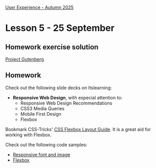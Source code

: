 [User Experience - Autumn 2025](https://github.com/arturomorarioja-kea/WD_UX_E25/blob/main/README.md)

# Lesson 5 - 25 September

[-> css-in-js null coalescence ? - image formats]: #

[-> Responsiveness slides (not grid yet)]: #
[  -> Responsive font and image sample]: #
[  -> Flexbox sample]: #

[-> Food repo. Iterate + responsive]: #
[  -> auto margins + contact flex + <a> styling]: #

[-> Colors & Typography]: #
[  -> in-class exercise]: #

## Homework exercise solution
[Project Gutenberg](https://github.com/arturomorarioja/js_project_gutenberg)

[## In-class exercise]: #

[### Colour palettes]: #
[Work in groups of 4. Find websites that use the following colour palettes (at least one website per palette):]: #
[- Monochromatic]: #
[- Complementary]: #
[- Analogous]: #
[- Triadic]: #
[- Tetradic]: #

[Show your findings to the class.]: #

## Homework
Check out the following slide decks on Itslearning:

[- **Visual Design: Colours and Typography**]: #

- **Responsive Web Design**, with especial attention to:
  - Responsive Web Design Recommendations
  - CSS3 Media Queries
  - Mobile First Design
  - Flexbox

Bookmark CSS-Tricks' [CSS Flexbox Layout Guide](https://css-tricks.com/snippets/css/a-guide-to-flexbox/). It is a great aid for working with Flexbox.
 
Check out the following code samples:
- [Responsive font and image](https://codepen.io/arturomorarioja/pen/MWzpJjG)
- [Flexbox](https://github.com/arturomorarioja/css_flexbox)

[### First Mandatory Assignment]: #
[- Next week I will give you the solutions to the *CSS Restaurant* and the *Music CDs* assignments. If you finish them by then, you will be able to compare your solutions to mine]: #
[- Start working on the *API consumption* exercise. Take the following into account:]: #
[  - You need to sign up to TMDB(https://www.themoviedb.org/signup) (The Movie DataBase) in order to get an API key]: #
[  - Find the endpoints you need in TMDB's API Reference(https://developer.themoviedb.org/reference/intro/getting-started):]: #

[<img width="324" height="187" alt="image" src="https://github.com/user-attachments/assets/9282a963-2f1e-481b-84fe-a6642e1c9efe" />]: #

[  - Before implementing the corresponding `fetch()` requests, read each endpoint's documentation in the central and right side of the page]: #
[  - Try to optimize your code so that you do not need to make four independent `fetch()` requests]: #
